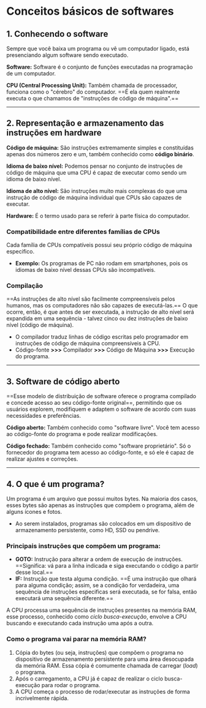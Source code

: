 # **Conceitos básicos de softwares**

## 1. Conhecendo o software

Sempre que você baixa um programa ou vê um computador ligado, está presenciando algum software sendo executado.

**Software:** Software é o conjunto de funções executadas na programação de um computador.

**CPU (Central Processing Unit):** Também chamada de processador, funciona como o "cérebro" do computador. ==É ela quem realmente executa o que chamamos de "instruções de código de máquina".==

---
## 2. Representação e armazenamento das instruções em hardware

**Código de máquina:** São instruções extremamente simples e constituídas apenas dos números zero e um, também conhecido como **código binário**.

**Idioma de baixo nível:** Podemos pensar no conjunto de instruções de código de máquina que uma CPU é capaz de executar como sendo um idioma de baixo nível.

**Idioma de alto nível:** São instruções muito mais complexas do que uma instrução de código de máquina individual que CPUs são capazes de executar.

**Hardware:** É o termo usado para se referir à parte física do computador.

### Compatibilidade entre diferentes famílias de CPUs

Cada família de CPUs compatíveis possui seu próprio código de máquina especifico.

- **Exemplo:** Os programas de PC não rodam em smartphones, pois os idiomas de baixo nível dessas CPUs são incompatíveis.

### Compilação

==As instruções de alto nível são facilmente compreensíveis pelos humanos, mas os computadores não são capazes de executá-las.== O que ocorre, então, é que antes de ser executada, a instrução de alto nível será expandida em uma sequência - talvez cinco ou dez instruções de baixo nível (código de máquina).

- O compilador traduz linhas de código escritas pelo programador em instruções de código de máquina compreensíveis à CPU.
- Código-fonte **>>>** Compilador **>>>** Código de Máquina **>>>** Execução do programa.

---
## 3. Software de código aberto

==Esse modelo de distribuição de software oferece o programa compilado e concede acesso ao seu código-fonte original==, permitindo que os usuários explorem, modifiquem e adaptem o software de acordo com suas necessidades e preferências.

**Código aberto:** Também conhecido como "software livre". Você tem acesso ao código-fonte do programa e pode realizar modificações.

**Código fechado:** Também conhecido como "software proprietário". Só o fornecedor do programa tem acesso ao código-fonte, e só ele é capaz de realizar ajustes e correções.

---
## 4. O que é um programa?

Um programa é um arquivo que possui muitos bytes. Na maioria dos casos, esses bytes são apenas as instruções que compõem o programa, além de alguns ícones e fotos.

- Ao serem instalados, programas são colocados em um dispositivo de armazenamento persistente, como HD, SSD ou pendrive.

### Principais instruções que compõem um programa:

- **GOTO:** Instrução para alterar a ordem de execução de instruções. ==Significa: vá para a linha indicada e siga executando o código a partir desse local.==
- **IF:** Instrução que testa alguma condição. ==É uma instrução que olhará para alguma condição; assim, se a condição for verdadeira, uma sequência de instruções especificas será executada, se for falsa, então executará uma sequência diferente.==

A CPU processa uma sequência de instruções presentes na memória RAM, esse processo, conhecido como *ciclo busca-execução*, envolve a CPU buscando e executando cada instrução uma após a outra.

### Como o programa vai parar na memória RAM?

1. Cópia do bytes (ou seja, instruções) que compõem o programa no dispositivo de armazenamento persistente para uma área desocupada da memória RAM. Essa cópia é comumente chamada de carregar (*load*) o programa.
2. Após o carregamento, a CPU já é capaz de realizar o ciclo busca-execução para rodar o programa.
3. A CPU começa o processo de rodar/executar as instruções de forma incrivelmente rápida.